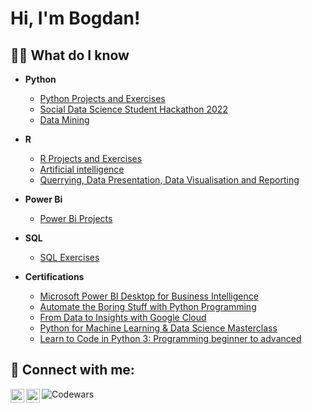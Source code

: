 <h1>Hi, I'm Bogdan!

<h2>👨‍💻 What do I know</h2>
 
- <b>Python</b>
  - [Python Projects and Exercises](https://github.com/bogyan/py_exercises)
  - [Social Data Science Student Hackathon 2022](https://github.com/bogyan/py_hackathon)
  - [Data Mining](https://github.com/bogyan/Data_Mining)
 
- <b>R</b>
  - [R Projects and Exercises](https://github.com/bogyan/R)
  - [Artificial intelligence](https://github.com/bogyan/AI_intelligence)
  - [Querrying, Data Presentation, Data Visualisation and Reporting](https://github.com/bogyan/QDP)
  
- <b>Power Bi</b>
  - [Power Bi Projects](https://github.com/bogyan/power_bi_exercises)
 
- <b>SQL</b>
  - [SQL Exercises](https://github.com/bogyan/sql_exercises)

- <b>Certifications</b>
  - [Microsoft Power BI Desktop for Business Intelligence](https://www.udemy.com/certificate/UC-f4d1506f-7174-4e47-ba76-2e18f0b18088/)
  - [Automate the Boring Stuff with Python Programming](https://www.udemy.com/certificate/UC-0bd99d3e-8754-4d98-8df2-380dc669f6cb/)
  - [From Data to Insights with Google Cloud](https://www.coursera.org/account/accomplishments/specialization/JVTGJ93QPXCR?utm_source=link&utm_medium=certificate&utm_content=cert_image&utm_campaign=sharing_cta&utm_product=s12n)
  - [Python for Machine Learning & Data Science Masterclass](https://www.udemy.com/certificate/UC-d92527ce-cc03-4d2c-869f-032b131041e8/)
  - [Learn to Code in Python 3: Programming beginner to advanced](https://www.udemy.com/certificate/UC-91086214-68e6-40ab-9831-1b504b7301cd/)

  
  

<h2> 🤳 Connect with me:</h2>

[<img align="left" alt="BogdanYanovich | LinkedIn" width="22px" src="https://cdn.jsdelivr.net/npm/simple-icons@v3/icons/linkedin.svg" />][linkedin]
[<img align="left" alt="BogdanYanovich | Instagram" width="22px" src="https://cdn.jsdelivr.net/npm/simple-icons@v3/icons/facebook.svg" />][instagram]

[instagram]: https://www.facebook.com/profile.php?id=100020923567561
[linkedin]: https://www.linkedin.com/in/bogyan

![Codewars](https://github.r2v.ch/codewars?user=Bogdan%20Yanovich&stroke=COLOR)


<!--
**joshmadakor1/joshmadakor1** is a ✨ _special_ ✨ repository because its `README.md` (this file) appears on your GitHub profile.

Here are some ideas to get you started:

- 🔭 I’m currently working on ...
- 🌱 I’m currently learning ...
- 👯 I’m looking to collaborate on ...
- 🤔 I’m looking for help with ...
- 💬 Ask me about ...
- 📫 How to reach me: ...
- 😄 Pronouns: ...
- ⚡ Fun fact: ...
-->
